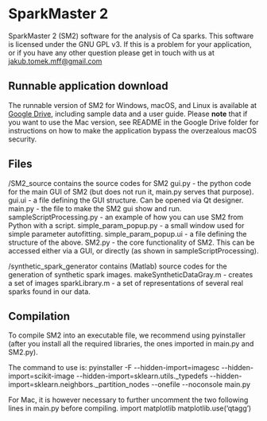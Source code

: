 # SparkMaster 2
SparkMaster 2 (SM2) software for the analysis of Ca sparks. 
This software is licensed under the GNU GPL v3. If this is a problem for your application, or if you have any other question please get in touch with us at jakub.tomek.mff@gmail.com

## Runnable application download
The runnable version of SM2 for Windows, macOS, and Linux is available at [Google Drive](https://drive.google.com/drive/folders/1Gs_f9ilt5Orq9AeqWzHas44Pz8-UKZaV?usp=sharing), including sample data and a user guide. Please **note** that if you want to use the Mac version, see README in the Google Drive folder for instructions on how to make the application bypass the overzealous macOS security.

## Files
/SM2_source contains the source codes for SM2
gui.py - the python code for the main GUI of SM2 (but does not run it, main.py serves that purpose).
gui.ui - a file defining the GUI structure. Can be opened via Qt designer.
main.py - the file to make the SM2 gui show and run.
sampleScriptProcessing.py - an example of how you can use SM2 from Python with a script.
simple_param_popup.py - a small window used for simple parameter autofitting.
simple_param_popup.ui - a file defining the structure of the above.
SM2.py - the core functionality of SM2. This can be accessed either via a GUI, or directly (as shown in sampleScriptProcessing).

/synthetic_spark_generator contains (Matlab) source codes for the generation of synthetic spark images.
makeSyntheticDataGray.m - creates a set of images
sparkLibrary.m - a set of representations of several real sparks found in our data.

## Compilation
To compile SM2 into an executable file, we recommend using pyinstaller (after you install all the required libraries, the ones imported in main.py and SM2.py).

The command to use is:
pyinstaller -F --hidden-import=imagesc --hidden-import=scikit-image --hidden-import=sklearn.utils._typedefs --hidden-import=sklearn.neighbors._partition_nodes --onefile --noconsole main.py

For Mac, it is however necessary to further uncomment the two following lines in main.py before compiling.
import matplotlib
matplotlib.use(‘qtagg’)
